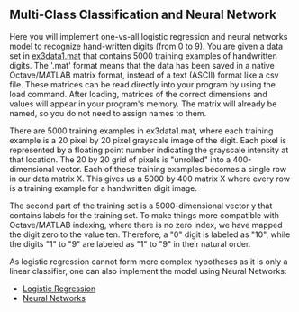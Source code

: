 ## Multi-Class Classification and Neural Network

Here you will implement one-vs-all logistic regression and neural networks model to recognize hand-written digits (from 0 to 9). You are given a data set in [ex3data1.mat](https://github.com/sanket1012/Coursera-Machine-Learning/blob/master/Excercise%203-%20Multi-class%20Classification%20and%20Neural%20Networks/ex3data1.mat) that contains 5000 training examples of handwritten digits. The '.mat' format means that the data has been saved in a native Octave/MATLAB matrix format, instead of a text (ASCII) format like a csv file. These matrices can be read directly into your program by using the load command. After loading, matrices of the correct dimensions and values will appear in your program's memory. The matrix will already be named, so you do not need to assign names to them.

There are 5000 training examples in ex3data1.mat, where each training example is a 20 pixel by 20 pixel grayscale image of the digit. Each pixel is represented by a floating point number indicating the grayscale intensity at that location. The 20 by 20 grid of pixels is "unrolled" into a 400-dimensional vector. Each of these training examples becomes a single row in our data matrix X. This gives us a 5000 by 400 matrix X where every row is a training example for a handwritten digit image.

The second part of the training set is a 5000-dimensional vector y that contains labels for the training set. To make things more compatible with Octave/MATLAB indexing, where there is no zero index, we have mapped the digit zero to the value ten. Therefore, a "0" digit is labeled as "10", while the digits "1" to "9" are labeled as "1" to "9" in their natural order.

As logistic regression cannot form more complex hypotheses as it is only a linear classifier, one can also implement the model using Neural Networks:  
* [Logistic Regression](https://github.com/sanket1012/Coursera-Machine-Learning/tree/master/Excercise%203-%20Multi-class%20Classification%20and%20Neural%20Networks/Logistic%20Regression)  
* [Neural Networks](https://github.com/sanket1012/Coursera-Machine-Learning/tree/master/Excercise%203-%20Multi-class%20Classification%20and%20Neural%20Networks/Neural%20Networks)
